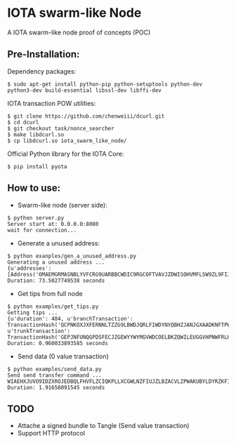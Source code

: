 # IOTA swarm-like Node
A IOTA swarm-like node proof of concepts (POC)

## Pre-Installation:
Dependency packages:

```$ sudo apt-get install python-pip python-setuptools python-dev python3-dev build-essential libssl-dev libffi-dev```

IOTA transaction POW utilities:

```
$ git clone https://github.com/chenweiii/dcurl.git
$ cd dcurl
$ git checkout task/nonce_searcher
$ make libdcurl.so
$ cp libdcurl.so iota_swarm_like_node/
```

Official Python library for the IOTA Core:

```$ pip install pyota```

## How to use:

* Swarm-like node (server side):
```
$ python server.py 
Server start at: 0.0.0.0:8080
wait for connection...
```

* Generate a unused address:
```
$ python exanples/gen_a_unused_address.py
Generating a unused address ... 
{u'addresses': [Address('OMAEMGRMASNBLYVFCRG9UARBBCWDIC9RGCOFTVAVJZDWISOHVMFLSW9ZL9FIJIHVVRYQLIMYBWEYP9WSX')]}
Duration: 73.5027749538 seconds
``` 

* Get tips from full node
```
$ python examples/get_tips.py
Getting tips ...
{u'duration': 484, u'branchTransaction': TransactionHash('QCPNKOXJXFERNNLTZZG9LBWDJQRLFIWDYNYQBHZJANJGXAADKNFTPWBWVDGHROVVVQWBKP9ROKRMZ9999'), u'trunkTransaction': TransactionHash('GEPJNFUNQGPDSFECJZGEWYYWYMGVWDCOELBKZQWILEUGGVHPNWFRLHNQHYKHCHPQWSQAXGYG9AIBA9999')}
Duration: 0.960033893585 seconds
``` 

* Send data (0 value transaction)
```
$ python examples/send_data.py
Send send transfer command ... 
WIAEHXJUVO9IDZXROJEDBQLFHVFLZCIQKPLLXCGWLNZFIUJZLBZACVLZPWAKUBYLDYRZKFIDKLSAHJHEY
Duration: 1.91658091545 seconds

```

## TODO
* Attache a signed bundle to Tangle (Send value transaction)
* Support HTTP protocol
